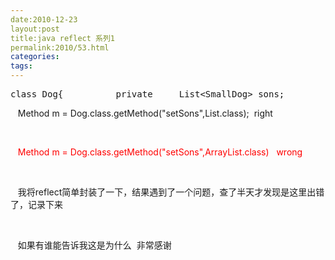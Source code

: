 ```yaml
---
date:2010-12-23
layout:post
title:java reflect 系列1
permalink:2010/53.html
categories:
tags:
---
```



<p> </p> <pre name="code" class="java">class Dog{          private     List&lt;SmallDog&gt; sons;          public void setSons(List&lt;SmallDog&gt; sons){                this.sons = sons;          }    }</pre> <p>&nbsp;&nbsp; Method m = Dog.class.getMethod(&quot;setSons&quot;,List.class); &nbsp;right</p> <p>&nbsp;</p> <p>&nbsp;&nbsp; <span style="color: #ff0000;">Method m = Dog.class.getMethod(&quot;setSons&quot;,ArrayList.class) &nbsp; wrong</span></p> <p>&nbsp;</p> <p>&nbsp;&nbsp; 我将reflect简单封装了一下，结果遇到了一个问题，查了半天才发现是这里出错了，记录下来</p> <p>&nbsp;</p> <p>&nbsp;&nbsp; 如果有谁能告诉我这是为什么 &nbsp;非常感谢</p> <p>&nbsp;</p> <p>&nbsp;</p>